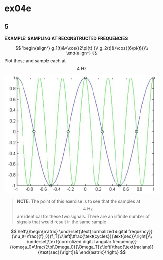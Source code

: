 # ex04e

## 5
__EXAMPLE: SAMPLING AT RECONSTRUCTED FREQUENCIES__

$$
\begin{align*}
g_1(t)&=\cos{(2\pi{t})}\\
g_2(t)&=\cos{(6\pi{t})}\\
\end{align*}
$$
Plot these and sample each at $$4\:\text{Hz}$$
![fig02](ex04-fig02.png)

> __NOTE__: The point of this exercise is to
see that the samples at $$4\:\text{Hz}$$ are identical for these two signals. There are an infinite number of signals that would result in the same sample

$$
\left\{\begin{matrix}
\underset{\text{normalized digital frequency}}{\nu_0=\frac{{f}_0}{f_T}\:\left[\tfrac{\text{cycles}}{\text{sec}}\right]}\\
\underset{\text{normalized digital angular frequency}}{\omega_0=\frac{2\pi\Omega_0}{\Omega_T}\:\left[\tfrac{\text{radians}}{\text{sec}}\right]}&
\end{matrix}\right\}
$$

